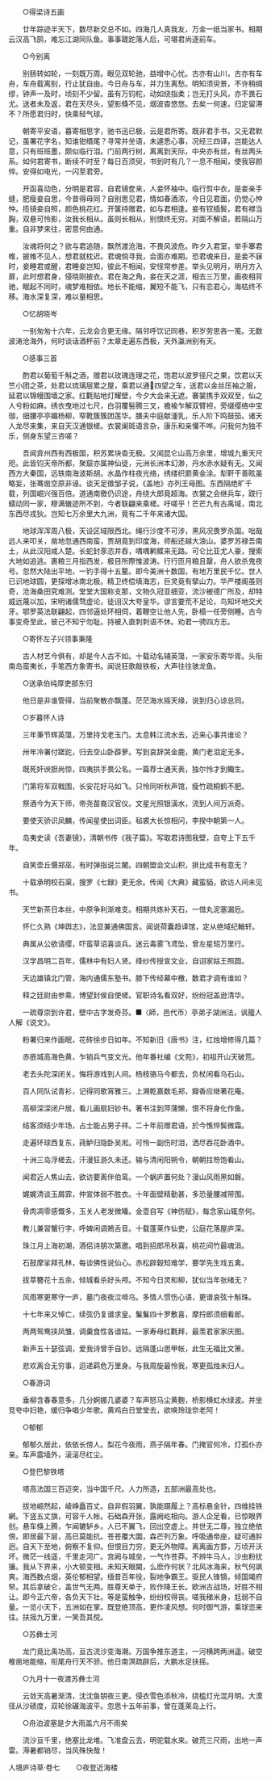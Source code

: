 <!-- { "loadSidebar": true } -->
　　○得梁诗五画

　　廿年踪迹半天下，数尽新交总不如。四海几人真我友，万金一纸当家书。相期云汉高飞鹄，难忘江湖同队鱼。事事蹉跎落人后，可堪君尚逐前车。

　　○今别离

　　别肠转如轮，一刻既万周。眼见双轮驰，益增中心忧。古亦有山川，古亦有车舟，车舟载离别，行止犹自由。今日舟与车，并力生离愁。明知须臾景，不许稍绸缪，钟声一及时，顷刻不少留。虽有万钧柁，动如绕指柔；岂无打头风，亦不畏石尤。送者未及返，君在天尽头，望影倏不见，烟波杳悠悠。去矣一何速，归定留滞不？所愿君归时，快乘轻气球。

　　朝寄平安语，暮寄相思字，驰书迅已极，云是君所寄。既非君手书，又无君默记，虽署花字名，知谁钳缗尾？寻常并坐语，未遽悉心事，况经三四译，岂能达人意，只有班班墨，颇似临行泪。门前两行树，离离到天际，中央亦有丝，有丝两头系。如何君寄书，断续不时至？每日百须臾，书到时有几？一息不相闻，使我容颜悴。安得如电光，一闪至君旁。

　　开函喜动色，分明是君容，自君镜奁来，人妾怀袖中。临行剪中衣，是妾亲手缝，肥瘦妾自思，今昔得毋同？自别思见君，情如春酒浓，今日见君面，仍觉心忡忡。揽镜妾自照，颜色桃花红。开箧持赠君，如与君相逢。妾有钗插鬓，君有襟当胸，双悬可怜影，汝我长相从。虽则长相从，别恨终无穷。对面不解语，若隔山万重。自非梦来往，密意何由通。

　　汝魂将何之？欲与君追随，飘然渡沧海，不畏风波危。昨夕入君室，举手搴君帷，披帷不见人，想君就枕迟。君魂倘寻我，会面亦难期。恐君魂来日，是妾不寐时，妾睡君或醒，君睡妾岂知，彼此不相闻，安怪常参差。举头见明月，明月方入扉，此时想君身，侵晓刚披衣。君在海之角，妾在天之涯，相去三万里，画夜相背驰，眠起不同时，魂梦难相依。地长不能缩，翼短不能飞，只有恋君心，海枯终不移。海水深复深，难以量相思。

　　○忆胡晓岑

　　一别匆匆十六年，云龙会合更无缘。隔邻呼饮记同巷，积岁劳思吝一笺。无数波涛沧海外，何时谈话酒杯前？太章走遍东西极，天外瀛洲别有天。

　　○感事三首

　　酌君以葡萄千斛之酒，赠君以玫瑰连理之花，饱君以波罗径尺之果，饮君以天竺小团之茶，处君以琉璃层累之屋，乘君以通四望之车，送君以金丝压袖之服，延君以锦幔围墙之家。红氍贴地灯耀壁，今夕大会来无遮。褰裳携手双双至，仙之人兮粉如麻。绣衣曳地过七尺，白羽覆髻腾三叉，襜褕乍解双臂袒，旁缀缨络中宝珈，细腰亭亭媚杨柳，窄靴簇簇团莲华。膳夫中庭献湩乳，乐人阶下鸣鼓笳。诸天人龙尽来集，来自天汉通银槎。衣裳阑斑语言杂，康乐和亲懽不哗。问我何为独不乐，侧身东望三咨嗟？

　　吾闻弇州西有西极国，积苏累块杳无极。又闻昆仑山高万余里，增城九重天尺咫。此皆钧天帝所都，聚窟亦属神仙徒，元洲长洲本幻渺，丹水赤水疑有无。又闻西方大秦国，远轶南海波斯胡。水晶作柱夜光络，绣缕织罽黄金涂。犁靬干善眩虽略妄，张骞凿空原非诬。谈天足徵邹子说，《盖地》亦列王母图。东西隔绝旷千载，列国崛兴强百倍。道通南徼仍识途，舟绕大郎竟超海。衣裳之会继兵车，跂行蠕动同一家，穆满辙迹所不到，今者联翩来乘槎。吁嗟乎！芒芒九有古禹域，南北东西尽戎狄。岂知七万余里大九洲，竟有二千年来诸大国。

　　地球浑浑周八极，天设区域限西北。绳行沙度不可涉，黑风况畏罗杀国。咄哉远人来叩关，凿地忽通西南蛮，贾胡竟到印度海，师船还越大浪山。婆罗苏禄吾南土，从此汉阳咸人楚。长蛇封豕恣并吞，喁喁鹣鲽来无路。可仑比亚尤人豪，搜索大地如追逃。裹粮三月指西发，极目所際惟波涛。行行匝月粮且罄，舟人欲杀鬼夜号。忽然大陆出平地，一钓手得十五鳌。即今美洲十数国，有地万里民千忆。世人已识地球圆，更探增冰南北极。精卫终偿填海志，巨灵竟有擘山力。华严楼阁虽则奇，沧海桑田究难测。堂堂大国称支那，文物久冠亚细亚，流沙被德广所及，却特威远蔑以加，宋明诸儒骛虚论，徒诩汉大夸皇华。谬言要荒不足论，鸟知坏地交犬牙。鄂罗英法联翩起，四邻逼处环相伺，着鞭空让他人先，卧榻一任旁侧睡。古今事变奇至此，彼己不知宁勿耻。持被入直刺刺语不休。劝君一骋四方志。

　　○寄怀左子兴领事秉隆

　　古人材艺今俱有，却是今人古不如。十载动名辅英簜，一家安乐寄华胥。头衔南岛蛮夷长，手笔西方象寄书。闻说狂歌敲铁板，大声往往骇龙鱼。

　　○送承伯纯厚吏部东归

　　他日是非谁管得，当前聚散亦飘蓬。茫茫海水摇天缘，说到归心谅总同。

　　○岁暮怀人诗

　　三年秉节辉英簜，万里持戈老玉门。太息韩江流水去，近来心事共谁论？

　　卅年冷署付蹉跎，归去空山卧薜萝。写到哀辞哭金鹿，黄门老泪定无多。

　　既死奸谀胆尚惊，四夷拱手畏公名。一篇荐士通天表，独尔怜才到鲰生。

　　门第将军双戟围，长安花好马如飞。只怜同听秋声馆，瘦竹疏桐鹤不肥。

　　祭酒今为天下师，帝尧苗裔汉官仪。文星光照银潢水，流到人间万派奇。

　　要使天骄识凤麟，传闻星使出词臣。毡裘大长惊相问，李揆中朝第一人。

　　岛夷史读《吾妻镜》，清朝书传《我子篇》。写取君诗图我壁，自夸上下五千年。

　　自笑壶丘慑郑巫，有时弹指说兰闍。四朝盟会文山积，排比成书有意无？

　　十载承明校石渠，搜罗《七録》更无余。传闻《大典》藏蛮貊，欲访人间未见书。

　　天竺新茶日本丝，中原争利渐难支。相期共炼补天石，一借丸泥塞漏卮。

　　怀仁久熟《坤舆志》，法显兼通佛国言。闻说荷囊趋译馆，定从绝域纪輶轩。

　　典属从公欲请缨，吓蛮草诏喜谈兵。迷云毒雾飞鸢坠，曾左星轺万里行。

　　汉学昌明二百年，儒林中有妇人贤。绛纱传授宣文业，自诩家姑王照圆。

　　天边雄镇北门管，海内通儒东塾书。膝下传经幕中檄，数君才调有谁如？

　　释之廷尉由参乘，博望封侯自使槎。官职诗名看双好，纷纷冠盖逊清华。

　　一疏尊崇到许君，壁中古字发奇芬。■〈師，邑代币〉亭弟子湖洲法，讽籀人人解《说文》。

　　粉署归来作画眠，花砖徐步日如年。不知新旧《唐书》注，红烛增修得几篇？

　　赤嵌城高海色黄，乍销兵气变文光。他年番社编《文苑》，初祖开山天破荒。

　　老去头陀深闭关。悔将游戏到人间。杨枝骆马今都去，负杖闲看乌石山。

　　百人同队试青衫，记得同歌宵雅三。上溯乾嘉数毛郑，瓣香应继著花庵。

　　高柳深深闭户居，看儿画扇妇钞书。著书注到萍蒲懒，恨不将身化作鱼。

　　结客须结少年场，占士能占男子祥。二十年前赠君语，於今憔悴鬓微霜。

　　走遍环球西复东，莼鲈归隐卧吴淞。可怜一副伤时泪，洒尽吞花卧酒中。

　　十洲三岛浮槎去，汗漫狂游久未还。输与清闲阳朔令，朝朝拄笏饱看山。

　　闻君近人焦山去，欲访要离伴伯鸾。一个蜗庐置何处？漫山风雨黑如磐。

　　娓娓清谈玉屑霏，仲宣体弱不胜衣。十年面壁精勤甚，多恐量腰减带围。

　　骨肉凋零感慨多，玉关人老发微皤。金壶自写《神伤赋》，每念家山辄奈何。

　　教儿兼習蟹行字，呼婢闲调鴂舌音。十载蓬莱作仙吏，公庭花落屋庐深。

　　珠江月上海初潮，酒侣诗朋次第邀。唱到招郎吊秋喜，桃花间竹最魂消。

　　石鼓摩挲拜孔林，每谈佛性说仙心。赤松辟穀知难学，要学先生戏五禽。

　　拔萃簪花十五余，倾城看杀好头颅。不知今日灵和柳，犹似当年张绪无？

　　风雨寒更寒守一庐，墓门夜夜泣啼乌。多情人惯伤心语，更谱哀弦十斛珠。

　　十七年来又悼亡，续弦仍复谱求皇。鬑鬑四十罗敷喜，摩捋郎须细看郎。

　　两两鸳鸯挟凤雏，调羹食性各谙姑。一家寿母红氍拜，最羡君家家庆图。

　　新声五十瑟弦调，爱我诗曾手自钞。远隔蓬山思甲帐，此生无福比文箫。

　　悲欢离合无穷事，迢递羁危万里身。与我周旋最怜我，寒更孤烛未归人。

　　○春游词

　　垂柳含春春意多，几分婀娜几婆婆？车声怒马尘黄麴，桥影横虹水绿波。并坐竞夸中妇艳，缓归争唱少年歌。黄鸡白日堂堂去，欲唤玲珑奈老阿！

　　○郁郁

　　郁郁久居此，依依长傍人。梨花今夜雨，燕子隔年春。门掩官何冷，灯孤仆亦亲。车声震墙外，滚滚尽红尘。

　　○登巴黎铁塔

　　塔高法国三百迈突，当中国千尺。人力所造，五部洲最高处也。

　　拔地崛然起，崚峥矗百丈。自非假羽翼，孰能蹑履上？高标悬金针，四维挂铁網。下竖五丈旗，可容千人帐。石础森开张，露阙屹相向。游人企足看，已惊眼界创。悬车倏上腾，乍闻辘轳乡。人已不翼飞，回出空虚上。并世无二尊，独立绝依傍。即居最下层，高已莫能抗。苍苍覆大圜，森芒列万象。呼吸通帝座，疑可通肸迥。自天下至地，俯察不复仰。但恨目力穷，更无外物障。离离画方罫，万顷开沃坏。微茫一线遥，千里走河广。宫阙与城垒，一气作苍莽。不辨牛马人，沙虫粉扰攘。我从下界来，小大顿变相。未知天眼闚，么麽作何状？北风冰海来，秋气何飒爽。海西数点烟，英伦郁相望。缅昔百年役，裂地争霸王。驱民人锋镝，倾国竭府帑。其后拿破仑，盖世气无两。胜尊天单于，败作降王长。欧洲古战场，好胜不相让。即今正六帝，各负天下壮。等是蛮触争，纷纷校得丧。嗟我稊米身，尪弱不自量。一览小天下，五洲如在掌。既登绝顶高，更作凌风想。何时御气游，乘球恣来往。扶摇九万里，一笑吾其傥。

　　○苏彝士河

　　龙门竟比禹功高，亘古流沙变海潮。万国争推东道主，一河横跨两洲遥。破空椎凿地能缩，衔尾舟行天不骄。他日南溟疏辟后，大鹏水足扶摇。

　　○九月十一夜渡苏彝士河

　　云敛天高暑渐清，沈沈鱼钥夜三更。侵衣雪色添秋冷，绕槛灯光混月明。大漠径从沙碛度，双轮徐碾海波平。忽思十五年前事，曾在蓬莱岛上行。

　　○舟泊波塞是夕大雨盖六月不雨矣

　　流沙亘千里，绝塞比龙堆。飞准盘云去，明驼载水来。破荒三尺雨，出地一声雷。溽暑都销尽，当风殊快哉！


人境庐诗草·卷七 
　　○夜登近海楼

